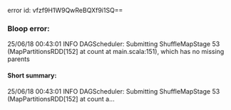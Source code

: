 error id: vfzf9H1W9QwReBQXf9i1SQ==
### Bloop error:

25/06/18 00:43:01 INFO DAGScheduler: Submitting ShuffleMapStage 53 (MapPartitionsRDD[152] at count at main.scala:151), which has no missing parents
#### Short summary: 

25/06/18 00:43:01 INFO DAGScheduler: Submitting ShuffleMapStage 53 (MapPartitionsRDD[152] at count a...